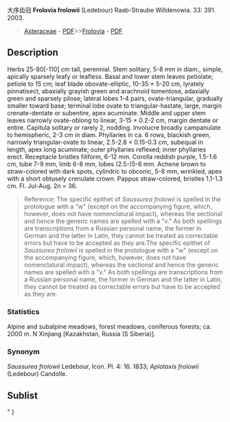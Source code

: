 大序齿冠 **Frolovia frolowii** (Ledebour) Raab-Straube Willdenowia. 33: 391. 2003.

> [Asteraceae](http://www.iplant.cn/info/Asteraceae?t=foc) - [PDF](http://www.iplant.cn/foc/pdf/Asteraceae.pdf)>>[Frolovia](http://www.iplant.cn/info/Frolovia?t=foc) - [PDF](http://www.iplant.cn/foc/pdf/Frolovia.pdf)

## Description

Herbs 25-80[-110] cm tall, perennial. Stem solitary, 5-8 mm in diam., simple, apically sparsely leafy or leafless. Basal and lower stem leaves petiolate; petiole to 15 cm; leaf blade obovate-elliptic, 10-35 × 5-20 cm, lyrately pinnatisect, abaxially grayish green and arachnoid tomentose, adaxially green and sparsely pilose; lateral lobes 1-4 pairs, ovate-triangular, gradually smaller toward base; terminal lobe ovate to triangular-hastate, large, margin crenate-dentate or subentire, apex acuminate. Middle and upper stem leaves narrowly ovate-oblong to linear, 3-15 × 0.2-2 cm, margin dentate or entire. Capitula solitary or rarely 2, nodding. Involucre broadly campanulate to hemispheric, 2-3 cm in diam. Phyllaries in ca. 6 rows, blackish green, narrowly triangular-ovate to linear, 2.5-2.8 × 0.15-0.3 cm, subequal in length, apex long acuminate; outer phyllaries reflexed; inner phyllaries erect. Receptacle bristles filiform, 6-12 mm. Corolla reddish purple, 1.5-1.6 cm, tube 7-9 mm, limb 6-8 mm, lobes (2.5-)5-6 mm. Achene brown to straw-colored with dark spots, cylindric to obconic, 5-8 mm, wrinkled, apex with a short obtusely crenulate crown. Pappus straw-colored, bristles 1.1-1.3 cm. Fl. Jul-Aug. 2*n* = 36.


> Reference: 
> The specific epithet of *Saussurea frolowii* is spelled in the protologue with a \"w\" (except on the accompanying figure, which, however, does not have nomenclatural impact), whereas the sectional and hence the generic names are spelled with a \"v.\" As both spellings are transcriptions from a Russian personal name, the former in German and the latter in Latin, they cannot be treated as correctable errors but have to be accepted as they are.The specific epithet of *Saussurea frolowii* is spelled in the protologue with a \"w\" (except on the accompanying figure, which, however, does not have nomenclatural impact), whereas the sectional and hence the generic names are spelled with a \"v.\" As both spellings are transcriptions from a Russian personal name, the former in German and the latter in Latin, they cannot be treated as correctable errors but have to be accepted as they are.

### Statistics
Alpine and subalpine meadows, forest meadows, coniferous forests; ca. 2000 m. N Xinjiang [Kazakhstan, Russia (S Siberia)].

### Synonym
*Saussurea frolowii* Ledebour, Icon. Pl. 4: 16. 1833; *Aplotaxis frolowii* (Ledebour) Candolle.


## Sublist
"
}
